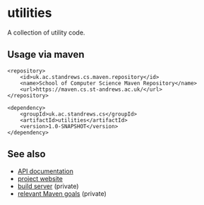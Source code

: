 # utilities

A collection of utility code.

## Usage via maven

```
<repository>
    <id>uk.ac.standrews.cs.maven.repository</id>
    <name>School of Computer Science Maven Repository</name>
    <url>https://maven.cs.st-andrews.ac.uk/</url>
</repository>
```

```
<dependency>
    <groupId>uk.ac.standrews.cs</groupId>
    <artifactId>utilities</artifactId>
    <version>1.0-SNAPSHOT</version>
</dependency>
```

## See also

* [API documentation](https://quicksilver.host.cs.st-andrews.ac.uk/apidocs/utilities/)
* [project website](https://stacs-srg.github.io/utilities/)
* [build server](https://beast.cs.st-andrews.ac.uk/teamcity/viewType.html?buildTypeId=Utilities_Build) (private)
* [relevant Maven goals](https://github.com/stacs-srg/hub/tree/master/maven) (private)
